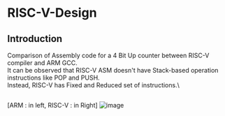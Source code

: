 # RISC-V-Design

## Introduction

Comparison of Assembly code for a 4 Bit Up counter between RISC-V compiler and ARM GCC.\
It can be observed that RISC-V ASM doesn't have Stack-based operation instructions like POP and PUSH.\
Instead, RISC-V has Fixed and Reduced set of instructions.\
##
[ARM : in left, RISC-V : in Right]
![image](https://github.com/AbrarShaikh/RISC-V-Design/assets/34272376/dfd89812-bc09-4004-aabd-bc0a5dc3f505)
